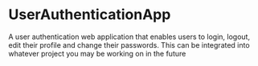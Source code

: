 # UserAuthenticationApp
A user authentication web application that enables users to login, logout, edit their profile and change their passwords.
This can be integrated into whatever project you may be working on in the future

